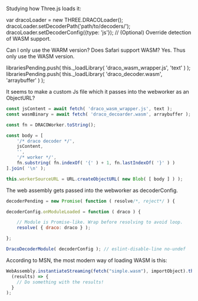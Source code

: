 Studying how Three.js loads it:

var dracoLoader = new THREE.DRACOLoader();
dracoLoader.setDecoderPath('path/to/decoders/');
dracoLoader.setDecoderConfig({type: 'js'}); // (Optional) Override detection of WASM support.

Can I only use the WARM version?  Does Safari support WASM?  Yes.  Thus only use the WASM version.

librariesPending.push( this._loadLibrary( 'draco_wasm_wrapper.js', 'text' ) );
librariesPending.push( this._loadLibrary( 'draco_decoder.wasm', 'arraybuffer' ) );

It seems to make a custom Js file which it passes into the webworker as an ObjectURL?

```js
const jsContent = await fetch( 'draco_wasm_wrapper.js', text );
const wasmBinary = await fetch( 'draco_decoarder.wasm', arraybuffer );

const fn = DRACOWorker.toString();

const body = [
    '/* draco decoder */',
    jsContent,
    '',
    '/* worker */',
    fn.substring( fn.indexOf( '{' ) + 1, fn.lastIndexOf( '}' ) )
].join( '\n' );

this.workerSourceURL = URL.createObjectURL( new Blob( [ body ] ) );
```

The web assembly gets passed into the webworker as decoderConfig.

```js
decoderPending = new Promise( function ( resolve/*, reject*/ ) {

decoderConfig.onModuleLoaded = function ( draco ) {

    // Module is Promise-like. Wrap before resolving to avoid loop.
    resolve( { draco: draco } );

};

DracoDecoderModule( decoderConfig ); // eslint-disable-line no-undef
```


According to MSN, the most modern way of loading WASM is this:

```js
WebAssembly.instantiateStreaming(fetch("simple.wasm"), importObject).then(
  (results) => {
    // Do something with the results!
  }
);
```

